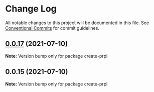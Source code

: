 # Change Log

All notable changes to this project will be documented in this file.
See [Conventional Commits](https://conventionalcommits.org) for commit guidelines.

## [0.0.17](https://github.com/tyhopp/prpl/compare/create-prpl@0.0.15...create-prpl@0.0.17) (2021-07-10)

**Note:** Version bump only for package create-prpl





## 0.0.15 (2021-07-10)

**Note:** Version bump only for package create-prpl
